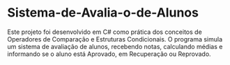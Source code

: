 # Sistema-de-Avalia-o-de-Alunos

Este projeto foi desenvolvido em C# como prática dos conceitos de Operadores de Comparação e Estruturas Condicionais.
O programa simula um sistema de avaliação de alunos, recebendo notas, calculando médias e informando se o aluno está Aprovado, em Recuperação ou Reprovado.
